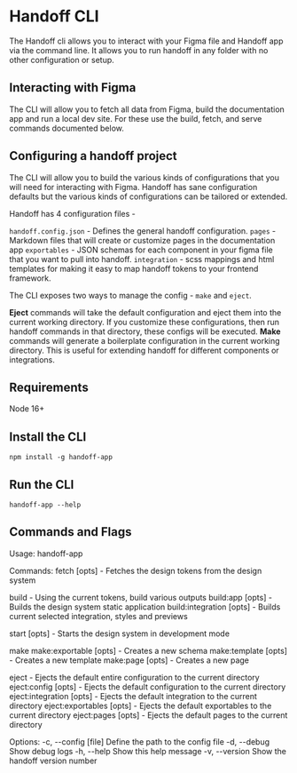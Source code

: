 # Handoff CLI

The Handoff cli allows you to interact with your Figma file and Handoff app
via the command line. It allows you to run handoff in any folder with
no other configuration or setup.  

## Interacting with Figma
The CLI will allow you to fetch all data from Figma, build the documentation
app and run a local dev site. For these use the build, fetch, and serve commands
documented below.  

## Configuring a handoff project
The CLI will allow you to build the various kinds of configurations that you
will need for interacting with Figma. Handoff has sane configuration defaults
but the various kinds of configurations can be tailored or extended.

Handoff has 4 configuration files - 

`handoff.config.json` - Defines the general handoff configuration.
`pages` - Markdown files that will create or customize pages in the documentation
app
`exportables` - JSON schemas for each component in your figma file that you
want to pull into handoff.
`integration` - scss mappings and html templates for making it easy to map
handoff tokens to your frontend framework.

The CLI exposes two ways to manage the config - `make` and `eject`. 

__Eject__ commands will take the default configuration and eject them into
the current working directory. If you customize these configurations, then run 
handoff commands in that directory, these configs will be executed.
__Make__ commands will generate a boilerplate configuration in the current
working directory. This is useful for extending handoff for different components
or integrations.

## Requirements
Node 16+

## Install the CLI 

`npm install -g handoff-app`

## Run the CLI

`handoff-app --help`

## Commands and Flags

Usage: handoff-app <cmd> <opts>

Commands:
  fetch [opts] - Fetches the design tokens from the design system

  build - Using the current tokens, build various outputs
    build:app [opts] - Builds the design system static application
    build:integration [opts] - Builds current selected integration, styles and previews

  start [opts] - Starts the design system in development mode

  make
    make:exportable <type> <name> [opts] - Creates a new schema
    make:template <component> <state> [opts] - Creates a new template
    make:page <component> <state> [opts] - Creates a new page

  eject - Ejects the default entire configuration to the current directory
    eject:config [opts] - Ejects the default configuration to the current directory
    eject:integration [opts] - Ejects the default integration to the current directory
    eject:exportables [opts] - Ejects the default exportables to the current directory
    eject:pages [opts] - Ejects the default pages to the current directory

Options:
  -c, --config [file]      Define the path to the config file
  -d, --debug              Show debug logs
  -h, --help               Show this help message
  -v, --version            Show the handoff version number
